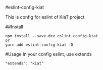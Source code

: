 #eslint-config-kiat

This is config for eslint of KiaT project

##Install

````
npm install --save-dev eslint-config-kiat
or
yarn add eslint-config-kiat -D
````

#Usage
In your config eslint, use extends
````
"extends": "kiat"
````
